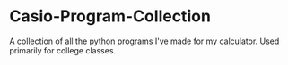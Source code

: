 # Casio-Program-Collection
 A collection of all the python programs I've made for my calculator. Used primarily for college classes.
